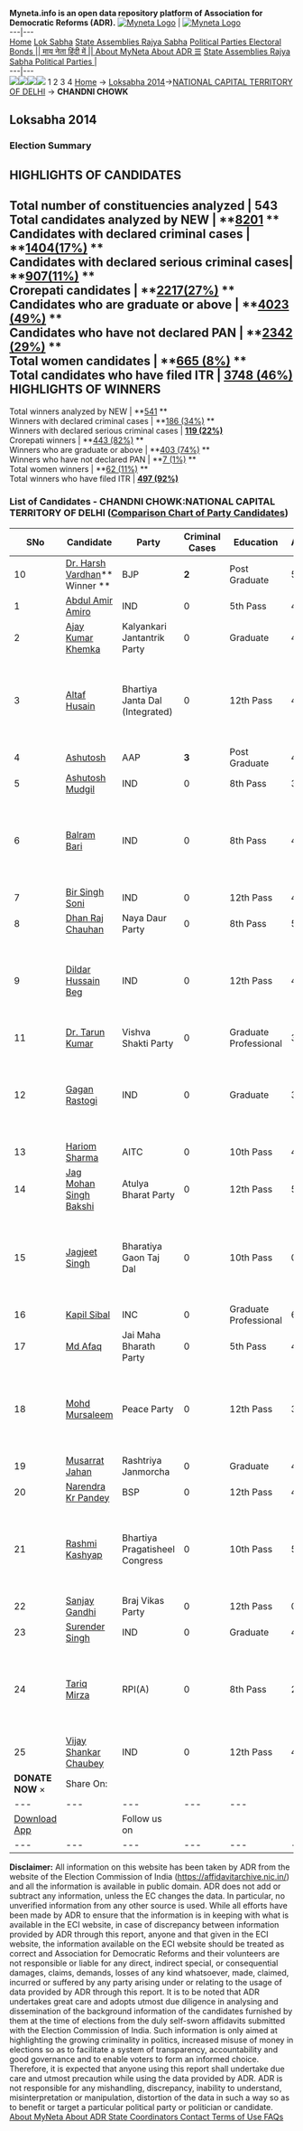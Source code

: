 **Myneta.info is an open data repository platform of Association for Democratic Reforms (ADR).**
[![Myneta Logo](https://www.myneta.info/lib/img/myneta-logo.png)](https://www.myneta.info/) | [![Myneta Logo](https://www.myneta.info/lib/img/adr-logo.png)](https://adrindia.org)  
---|---  
[Home](https://www.myneta.info/) [Lok Sabha](https://www.myneta.info/#ls "Lok Sabha") [ State Assemblies ](https://www.myneta.info/#sa "State Assemblies") [Rajya Sabha](https://www.myneta.info/#rs "Rajya Sabha") [Political Parties ](https://www.myneta.info/party "Political Parties") [ Electoral Bonds ](https://www.myneta.info/electoral_bonds "Electoral Bonds") [ || माय नेता हिंदी में || ](https://translate.google.co.in/translate?prev=hp&hl=en&js=y&u=www.myneta.info&sl=en&tl=hi&history_state0=) [ About MyNeta ](https://adrindia.org/content/about-myneta) [ About ADR ](https://adrindia.org/about-adr/who-we-are) [☰](javascript:void\(0\))
[ State Assemblies ](https://www.myneta.info/#sa "State Assemblies") [ Rajya Sabha ](https://www.myneta.info/#rs "Rajya Sabha") [ Political Parties ](https://www.myneta.info/party "Political Parties")
|   
---|---  
![](https://www.myneta.info/lib/img/banner/banner-1.png)![](https://www.myneta.info/lib/img/banner/banner-2.png)![](https://www.myneta.info/lib/img/banner/banner-3.png)![](https://www.myneta.info/lib/img/banner/banner-4.png)
1  2  3  4 
[Home](https://www.myneta.info/) → [Loksabha 2014](https://www.myneta.info/ls2014/)→[NATIONAL CAPITAL TERRITORY OF DELHI](https://www.myneta.info/ls2014/index.php?action=show_constituencies&state_id=33) → **CHANDNI CHOWK**
### 
## Loksabha 2014
###  Election Summary 
HIGHLIGHTS OF CANDIDATES  
---  
Total number of constituencies analyzed |  543   
Total candidates analyzed by NEW | **[8201](https://www.myneta.info/ls2014/index.php?action=summary&subAction=candidates_analyzed&sort=candidate#summary) **  
Candidates with declared criminal cases | **[1404(17%)](https://www.myneta.info/ls2014/index.php?action=summary&subAction=crime&sort=candidate#summary) **  
Candidates with declared serious criminal cases| **[907(11%)](https://www.myneta.info/ls2014/index.php?action=summary&subAction=serious_crime&sort=candidate#summary) **  
Crorepati candidates | **[2217(27%)](https://www.myneta.info/ls2014/index.php?action=summary&subAction=crorepati&sort=candidate#summary) **  
Candidates who are graduate or above | **[4023 (49%)](https://www.myneta.info/ls2014/index.php?action=summary&subAction=education&sort=candidate#summary) **  
Candidates who have not declared PAN | **[2342 (29%)](https://www.myneta.info/ls2014/index.php?action=summary&subAction=without_pan&sort=candidate#summary) **  
Total women candidates | **[665 (8%)](https://www.myneta.info/ls2014/index.php?action=summary&subAction=women_candidate&sort=candidate#summary) **  
Total candidates who have filed ITR | [**3748 (46%)**](https://www.myneta.info/ls2014/index.php?action=summary&subAction=filed_itr&sort=candidate#summary)  
HIGHLIGHTS OF WINNERS  
---  
Total winners analyzed by NEW | **[541](https://www.myneta.info/ls2014/index.php?action=summary&subAction=winner_analyzed&sort=candidate#summary) **  
Winners with declared criminal cases | **[186 (34%)](https://www.myneta.info/ls2014/index.php?action=summary&subAction=winner_crime&sort=candidate#summary) **  
Winners with declared serious criminal cases | **[119 (22%)](https://www.myneta.info/ls2014/index.php?action=summary&subAction=winner_serious_crime&sort=candidate#summary)**  
Crorepati winners | **[443 (82%)](https://www.myneta.info/ls2014/index.php?action=summary&subAction=winner_crorepati&sort=candidate#summary) **  
Winners who are graduate or above | **[403 (74%)](https://www.myneta.info/ls2014/index.php?action=summary&subAction=winner_education&sort=candidate#summary) **  
Winners who have not declared PAN | **[7 (1%)](https://www.myneta.info/ls2014/index.php?action=summary&subAction=winner_without_pan&sort=candidate#summary) **  
Total women winners | **[62 (11%)](https://www.myneta.info/ls2014/index.php?action=summary&subAction=winner_women&sort=candidate#summary) **  
Total winners who have filed ITR | [**497 (92%)**](https://www.myneta.info/ls2014/index.php?action=summary&subAction=winner_filed_itr&sort=candidate#summary)  
### List of Candidates - CHANDNI CHOWK:NATIONAL CAPITAL TERRITORY OF DELHI ([Comparison Chart of Party Candidates](https://www.myneta.info/ls2014/comparisonchart.php?constituency_id=451))
SNo | Candidate| Party| Criminal Cases| Education| Age| Total Assets| Liabilities  
---|---|---|---|---|---|---|---  
10  | [Dr. Harsh Vardhan](https://www.myneta.info/ls2014/candidate.php?candidate_id=65)** Winner ** | BJP | **2** | Post Graduate| 59 | Rs 2,82,29,308 ~ 2 Crore+ | Rs 17,80,492 ~ 17 Lacs+  
1  | [Abdul Amir Amiro](https://www.myneta.info/ls2014/candidate.php?candidate_id=983) | IND | 0 | 5th Pass| 44 | Rs 41,22,551 ~ 41 Lacs+ | Rs 0 ~   
2  | [Ajay Kumar Khemka](https://www.myneta.info/ls2014/candidate.php?candidate_id=969) | Kalyankari Jantantrik Party | 0 | Graduate| 41 | Rs 47,24,526 ~ 47 Lacs+ | Rs 6,25,000 ~ 6 Lacs+  
3  | [Altaf Husain](https://www.myneta.info/ls2014/candidate.php?candidate_id=968) | Bhartiya Janta Dal (Integrated) | 0 | 12th Pass| 40 | ![](https://myneta.info/image_v2.php?myneta_folder=ls2014&candidate_id=968&col=ta) | ![](https://myneta.info/image_v2.php?myneta_folder=ls2014&candidate_id=968&col=lia)  
4  | [Ashutosh](https://www.myneta.info/ls2014/candidate.php?candidate_id=490) | AAP | **3** | Post Graduate| 48 | Rs 8,11,21,758 ~ 8 Crore+ | Rs 1,11,40,787 ~ 1 Crore+  
5  | [Ashutosh Mudgil](https://www.myneta.info/ls2014/candidate.php?candidate_id=22) | IND | 0 | 8th Pass| 38 | Rs 4,53,921 ~ 4 Lacs+ | Rs 0 ~   
6  | [Balram Bari](https://www.myneta.info/ls2014/candidate.php?candidate_id=972) | IND | 0 | 8th Pass| 47 | ![](https://myneta.info/image_v2.php?myneta_folder=ls2014&candidate_id=972&col=ta) | ![](https://myneta.info/image_v2.php?myneta_folder=ls2014&candidate_id=972&col=lia)  
7  | [Bir Singh Soni](https://www.myneta.info/ls2014/candidate.php?candidate_id=980) | IND | 0 | 12th Pass| 46 | Rs 10,30,100 ~ 10 Lacs+ | Rs 0 ~   
8  | [Dhan Raj Chauhan](https://www.myneta.info/ls2014/candidate.php?candidate_id=23) | Naya Daur Party | 0 | 8th Pass| 53 | Rs 3,70,000 ~ 3 Lacs+ | Rs 0 ~   
9  | [Dildar Hussain Beg](https://www.myneta.info/ls2014/candidate.php?candidate_id=982) | IND | 0 | 12th Pass| 44 | ![](https://myneta.info/image_v2.php?myneta_folder=ls2014&candidate_id=982&col=ta) | ![](https://myneta.info/image_v2.php?myneta_folder=ls2014&candidate_id=982&col=lia)  
11  | [Dr. Tarun Kumar](https://www.myneta.info/ls2014/candidate.php?candidate_id=1373) | Vishva Shakti Party | 0 | Graduate Professional| 33 | Rs 55,18,804 ~ 55 Lacs+ | Rs 23,34,044 ~ 23 Lacs+  
12  | [Gagan Rastogi](https://www.myneta.info/ls2014/candidate.php?candidate_id=978) | IND | 0 | Graduate| 30 | ![](https://myneta.info/image_v2.php?myneta_folder=ls2014&candidate_id=978&col=ta) | ![](https://myneta.info/image_v2.php?myneta_folder=ls2014&candidate_id=978&col=lia)  
13  | [Hariom Sharma](https://www.myneta.info/ls2014/candidate.php?candidate_id=973) | AITC | 0 | 10th Pass| 49 | Rs 2,30,10,474 ~ 2 Crore+ | Rs 33,91,550 ~ 33 Lacs+  
14  | [Jag Mohan Singh Bakshi](https://www.myneta.info/ls2014/candidate.php?candidate_id=970) | Atulya Bharat Party | 0 | 12th Pass| 54 | Rs 6,04,04,560 ~ 6 Crore+ | Rs 45,00,000 ~ 45 Lacs+  
15  | [Jagjeet Singh](https://www.myneta.info/ls2014/candidate.php?candidate_id=1375) | Bharatiya Gaon Taj Dal | 0 | 10th Pass| 0 | ![](https://myneta.info/image_v2.php?myneta_folder=ls2014&candidate_id=1375&col=ta) | ![](https://myneta.info/image_v2.php?myneta_folder=ls2014&candidate_id=1375&col=lia)  
16  | [Kapil Sibal](https://www.myneta.info/ls2014/candidate.php?candidate_id=491) | INC | 0 | Graduate Professional| 65 | Rs 1,14,47,47,216 ~ 114 Crore+ | Rs 0 ~   
17  | [Md Afaq](https://www.myneta.info/ls2014/candidate.php?candidate_id=984) | Jai Maha Bharath Party | 0 | 5th Pass| 49 | Rs 43,74,000 ~ 43 Lacs+ | Rs 0 ~   
18  | [Mohd Mursaleem](https://www.myneta.info/ls2014/candidate.php?candidate_id=977) | Peace Party | 0 | 12th Pass| 39 | ![](https://myneta.info/image_v2.php?myneta_folder=ls2014&candidate_id=977&col=ta) | ![](https://myneta.info/image_v2.php?myneta_folder=ls2014&candidate_id=977&col=lia)  
19  | [Musarrat Jahan](https://www.myneta.info/ls2014/candidate.php?candidate_id=975) | Rashtriya Janmorcha | 0 | Graduate| 49 | Rs 31,19,753 ~ 31 Lacs+ | Rs 0 ~   
20  | [Narendra Kr Pandey](https://www.myneta.info/ls2014/candidate.php?candidate_id=971) | BSP | 0 | 12th Pass| 48 | Rs 4,89,80,150 ~ 4 Crore+ | Rs 31,66,282 ~ 31 Lacs+  
21  | [Rashmi Kashyap](https://www.myneta.info/ls2014/candidate.php?candidate_id=1374) | Bhartiya Pragatisheel Congress | 0 | 10th Pass| 55 | ![](https://myneta.info/image_v2.php?myneta_folder=ls2014&candidate_id=1374&col=ta) | ![](https://myneta.info/image_v2.php?myneta_folder=ls2014&candidate_id=1374&col=lia)  
22  | [Sanjay Gandhi](https://www.myneta.info/ls2014/candidate.php?candidate_id=985) | Braj Vikas Party | 0 | 12th Pass| 0 | Rs 15,17,47,504 ~ 15 Crore+ | Rs 0 ~   
23  | [Surender Singh](https://www.myneta.info/ls2014/candidate.php?candidate_id=979) | IND | 0 | Graduate| 42 | Rs 79,02,603 ~ 79 Lacs+ | Rs 0 ~   
24  | [Tariq Mirza](https://www.myneta.info/ls2014/candidate.php?candidate_id=989) | RPI(A) | 0 | 8th Pass| 29 | ![](https://myneta.info/image_v2.php?myneta_folder=ls2014&candidate_id=989&col=ta) | ![](https://myneta.info/image_v2.php?myneta_folder=ls2014&candidate_id=989&col=lia)  
25  | [Vijay Shankar Chaubey](https://www.myneta.info/ls2014/candidate.php?candidate_id=981) | IND | 0 | 12th Pass| 42 | Rs 21,05,641 ~ 21 Lacs+ | Rs 0 ~   
|  **DONATE NOW** × |  Share On:  | [](https://api.whatsapp.com/send?text=https%3A%2F%2Fmyneta.info%2Fpunjab2022%2Findex.php%3Faction%3Dshow_constituencies%26state_id%3D19) | [](https://www.facebook.com/sharer/sharer.php?u=https%3A%2F%2Fmyneta.info%2Fpunjab2022%2Findex.php%3Faction%3Dshow_constituencies%26state_id%3D19) | [](https://twitter.com/share?url=https%3A%2F%2Fmyneta.info%2Fpunjab2022%2Findex.php%3Faction%3Dshow_constituencies%26state_id%3D19)  
---|---|---|---|---  
| [ Download App ](https://play.google.com/store/apps/details?id=com.webrosoft.myneta1&pcampaignid=pcampaignidMKT-Other-global-all-co-prtnr-py-PartBadge-Mar2515-1) | [](https://play.google.com/store/apps/details?id=com.webrosoft.myneta1&pcampaignid=pcampaignidMKT-Other-global-all-co-prtnr-py-PartBadge-Mar2515-1) |  Follow us on  | [](https://www.facebook.com/adrindia.org/) | [](https://twitter.com/adrspeaks) | [](https://groups.google.com/g/national-election-watch?hl=en&pli=1) | [](https://www.instagram.com/adrspeaks/) | [](https://www.youtube.com/user/adrspeaks) | [](https://sharechat.com/profile/adrspeaks)  
---|---|---|---|---|---|---|---|---  
**Disclaimer:** All information on this website has been taken by ADR from the website of the Election Commission of India (https://affidavitarchive.nic.in/) and all the information is available in public domain. ADR does not add or subtract any information, unless the EC changes the data. In particular, no unverified information from any other source is used. While all efforts have been made by ADR to ensure that the information is in keeping with what is available in the ECI website, in case of discrepancy between information provided by ADR through this report, anyone and that given in the ECI website, the information available on the ECI website should be treated as correct and Association for Democratic Reforms and their volunteers are not responsible or liable for any direct, indirect special, or consequential damages, claims, demands, losses of any kind whatsoever, made, claimed, incurred or suffered by any party arising under or relating to the usage of data provided by ADR through this report. It is to be noted that ADR undertakes great care and adopts utmost due diligence in analysing and dissemination of the background information of the candidates furnished by them at the time of elections from the duly self-sworn affidavits submitted with the Election Commission of India. Such information is only aimed at highlighting the growing criminality in politics, increased misuse of money in elections so as to facilitate a system of transparency, accountability and good governance and to enable voters to form an informed choice. Therefore, it is expected that anyone using this report shall undertake due care and utmost precaution while using the data provided by ADR. ADR is not responsible for any mishandling, discrepancy, inability to understand, misinterpretation or manipulation, distortion of the data in such a way so as to benefit or target a particular political party or politician or candidate. 
[ About MyNeta ](https://adrindia.org/content/about-myneta) [ About ADR ](https://adrindia.org/about-adr/who-we-are) [ State Coordinators ](https://adrindia.org/about-adr/state-coordinators) [ Contact ](https://adrindia.org/contact-us) [ Terms of Use ](https://adrindia.org/content/adr-terms-use) [ FAQs ](https://adrindia.org/content/faqs)
